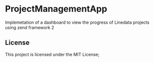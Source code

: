 # ProjectManagementApp
Implemetation of a dashboard to view the progress of Linedata projects using zend framework 2
## License
This project is licensed under the MIT License;

